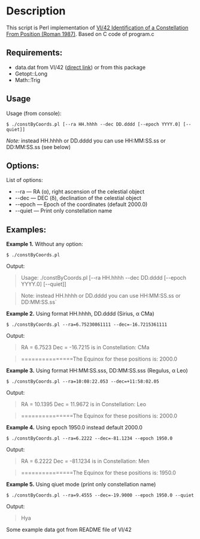 Description
===========

This script is Perl implementation of [VI/42 Identification of a Constellation From Position (Roman 1987)](http://cdsarc.u-strasbg.fr/viz-bin/Cat?VI/42). Based on C code of program.c

Requirements:
-------------

* data.dat from VI/42 ([direct link](http://cdsarc.u-strasbg.fr/vizier/ftp/cats/VI/42/data.dat)) or from this package
* Getopt::Long
* Math::Trig
    
Usage
-----

Usage (from console):

    $ ./constByCoords.pl [--ra HH.hhhh --dec DD.dddd [--epoch YYYY.0] [--quiet]]

*Note:* instead HH.hhhh or DD.dddd you can use HH:MM:SS.ss or DD:MM:SS.ss (see below)

Options:
--------

List of options:

* --ra — RA (α), right ascension of the celestial object
* --dec — DEC (δ), declination of the celestial object
* --epoch — Epoch of the coordinates (default 2000.0)
* --quiet — Print only constellation name

Examples:
---------

**Example 1.** Without any option:

    $ ./constByCoords.pl

Output:

> Usage: ./constByCoords.pl [--ra HH.hhhh --dec DD.dddd [--epoch YYYY.0] [--quiet]]

> Note: instead HH.hhhh or DD.dddd you can use HH:MM:SS.ss or DD:MM:SS.ss`

**Example 2.** Using format HH.hhhh, DD.dddd (Sirius, α CMa)

    $ ./constByCoords.pl --ra=6.75230861111 --dec=-16.7215361111

Output:

>  RA =  6.7523 Dec = -16.7215  is in Constellation: CMa

> ===============The Equinox for these positions is: 2000.0

**Example 3.** Using format HH:MM:SS.sss, DD:MM:SS.sss (Regulus, α Leo)

    $ ./constByCoords.pl --ra=10:08:22.053 --dec=+11:58:02.05

Output:

> RA = 10.1395 Dec =  11.9672  is in Constellation: Leo

> ===============The Equinox for these positions is: 2000.0

**Example 4.** Using epoch 1950.0 instead default 2000.0

    $ ./constByCoords.pl --ra=6.2222 --dec=-81.1234 --epoch 1950.0

Output:

> RA =  6.2222 Dec = -81.1234  is in Constellation: Men

> ===============The Equinox for these positions is: 1950.0

**Example 5.** Using qiuet mode (print only constellation name)

    $ ./constByCoords.pl --ra=9.4555 --dec=-19.9000 --epoch 1950.0 --quiet

Output:

> Hya

Some example data got from README file of VI/42
